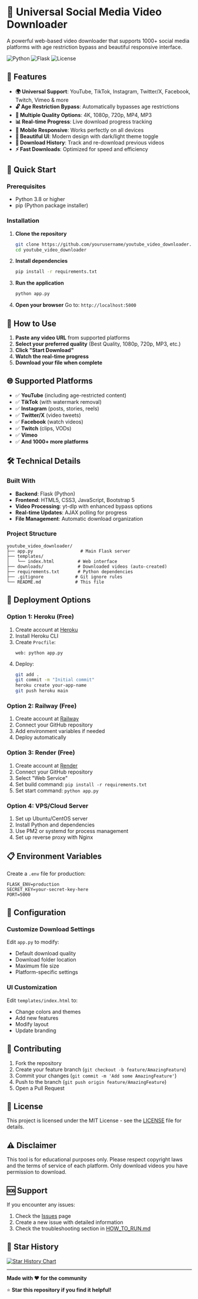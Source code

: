 # 🎥 Universal Social Media Video Downloader

A powerful web-based video downloader that supports 1000+ social media platforms with age restriction bypass and beautiful responsive interface.

![Python](https://img.shields.io/badge/Python-3.8+-blue.svg)
![Flask](https://img.shields.io/badge/Flask-2.3.3-green.svg)
![License](https://img.shields.io/badge/License-MIT-yellow.svg)

## 🌟 Features

- **🌍 Universal Support**: YouTube, TikTok, Instagram, Twitter/X, Facebook, Twitch, Vimeo & more
- **🔓 Age Restriction Bypass**: Automatically bypasses age restrictions
- **🎯 Multiple Quality Options**: 4K, 1080p, 720p, MP4, MP3
- **📊 Real-time Progress**: Live download progress tracking
- **📱 Mobile Responsive**: Works perfectly on all devices
- **🎨 Beautiful UI**: Modern design with dark/light theme toggle
- **📁 Download History**: Track and re-download previous videos
- **⚡ Fast Downloads**: Optimized for speed and efficiency

## 🚀 Quick Start

### Prerequisites
- Python 3.8 or higher
- pip (Python package installer)

### Installation

1. **Clone the repository**
   ```bash
   git clone https://github.com/yourusername/youtube_video_downloader.git
   cd youtube_video_downloader
   ```

2. **Install dependencies**
   ```bash
   pip install -r requirements.txt
   ```

3. **Run the application**
   ```bash
   python app.py
   ```

4. **Open your browser**
   Go to: `http://localhost:5000`

## 📱 How to Use

1. **Paste any video URL** from supported platforms
2. **Select your preferred quality** (Best Quality, 1080p, 720p, MP3, etc.)
3. **Click "Start Download"**
4. **Watch the real-time progress**
5. **Download your file when complete**

## 🌐 Supported Platforms

- ✅ **YouTube** (including age-restricted content)
- ✅ **TikTok** (with watermark removal)
- ✅ **Instagram** (posts, stories, reels)
- ✅ **Twitter/X** (video tweets)
- ✅ **Facebook** (watch videos)
- ✅ **Twitch** (clips, VODs)
- ✅ **Vimeo**
- ✅ **And 1000+ more platforms**

## 🛠️ Technical Details

### Built With
- **Backend**: Flask (Python)
- **Frontend**: HTML5, CSS3, JavaScript, Bootstrap 5
- **Video Processing**: yt-dlp with enhanced bypass options
- **Real-time Updates**: AJAX polling for progress
- **File Management**: Automatic download organization

### Project Structure
```
youtube_video_downloader/
├── app.py                  # Main Flask server
├── templates/
│   └── index.html         # Web interface
├── downloads/             # Downloaded videos (auto-created)
├── requirements.txt       # Python dependencies
├── .gitignore            # Git ignore rules
└── README.md             # This file
```

## 🚀 Deployment Options

### Option 1: Heroku (Free)
1. Create account at [Heroku](https://heroku.com)
2. Install Heroku CLI
3. Create `Procfile`:
   ```
   web: python app.py
   ```
4. Deploy:
   ```bash
   git add .
   git commit -m "Initial commit"
   heroku create your-app-name
   git push heroku main
   ```

### Option 2: Railway (Free)
1. Create account at [Railway](https://railway.app)
2. Connect your GitHub repository
3. Add environment variables if needed
4. Deploy automatically

### Option 3: Render (Free)
1. Create account at [Render](https://render.com)
2. Connect your GitHub repository
3. Select "Web Service"
4. Set build command: `pip install -r requirements.txt`
5. Set start command: `python app.py`

### Option 4: VPS/Cloud Server
1. Set up Ubuntu/CentOS server
2. Install Python and dependencies
3. Use PM2 or systemd for process management
4. Set up reverse proxy with Nginx

## 📋 Environment Variables

Create a `.env` file for production:
```env
FLASK_ENV=production
SECRET_KEY=your-secret-key-here
PORT=5000
```

## 🔧 Configuration

### Customize Download Settings
Edit `app.py` to modify:
- Default download quality
- Download folder location
- Maximum file size
- Platform-specific settings

### UI Customization
Edit `templates/index.html` to:
- Change colors and themes
- Add new features
- Modify layout
- Update branding

## 🤝 Contributing

1. Fork the repository
2. Create your feature branch (`git checkout -b feature/AmazingFeature`)
3. Commit your changes (`git commit -m 'Add some AmazingFeature'`)
4. Push to the branch (`git push origin feature/AmazingFeature`)
5. Open a Pull Request

## 📄 License

This project is licensed under the MIT License - see the [LICENSE](LICENSE) file for details.

## ⚠️ Disclaimer

This tool is for educational purposes only. Please respect copyright laws and the terms of service of each platform. Only download videos you have permission to download.

## 🆘 Support

If you encounter any issues:
1. Check the [Issues](https://github.com/yourusername/youtube_video_downloader/issues) page
2. Create a new issue with detailed information
3. Check the troubleshooting section in [HOW_TO_RUN.md](HOW_TO_RUN.md)

## 🌟 Star History

[![Star History Chart](https://api.star-history.com/svg?repos=yourusername/youtube_video_downloader&type=Date)](https://star-history.com/#yourusername/youtube_video_downloader&Date)

---

**Made with ❤️ for the community**

⭐ **Star this repository if you find it helpful!**
